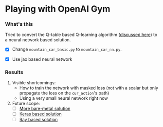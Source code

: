 # Playing with OpenAI Gym

### What's this 

Tried to convert the Q-table based Q-learning algorithm ([discussed here](https://towardsdatascience.com/getting-started-with-reinforcement-learning-and-open-ai-gym-c289aca874f
)) to a neural network based solution.

- [x] Change `mountain_car_basic.py` to `mountain_car_nn.py`.
- [x] Use jax based neural network



### Results

1. Visible shortcomings:
    - How to train the network with masked loss (not with a scalar but only propagate the loss on the `cur_action`'s path)
    - Using a very small neural network right now
2. Future scope:
    - [ ] [More bare-metal solution](http://www.pinchofintelligence.com/introduction-openai-gym-part-2-building-deep-q-network/)
    - [ ] [Keras based solution](https://www.analyticsvidhya.com/blog/2019/04/introduction-deep-q-learning-python/)
    - [ ] [Ray based solution](https://www.anyscale.com/blog/an-introduction-to-reinforcement-learning-with-openai-gym-rllib-and-google)
